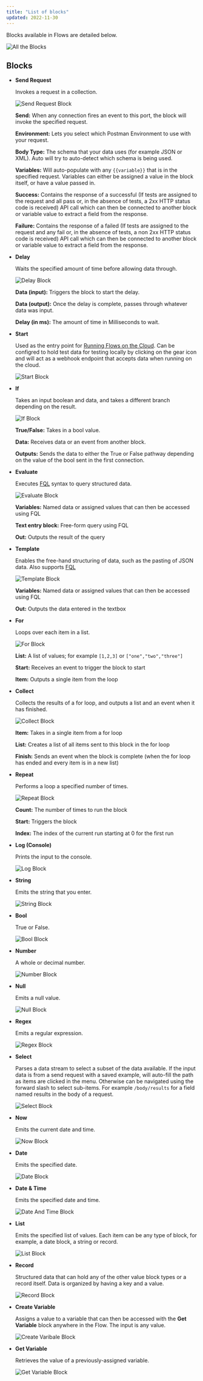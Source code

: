 ```yaml
---
title: "List of blocks"
updated: 2022-11-30
---
```


Blocks available in Flows are detailed below.

![All the Blocks](https://assets.postman.com/postman-labs-docs/all-blocks/combined-all-blocks.png)

<!--TODO: restructure this as headings, add Contents section -->

## Blocks

- **Send Request**

  Invokes a request in a collection.

  ![Send Request Block](https://assets.postman.com/postman-labs-docs/all-blocks/send-request-block.png)

  **Send:** When any connection fires an event to this port, the block will invoke the specified request.

  **Environment:** Lets you select which Postman Environment to use with your request.

  **Body Type:** The schema that your data uses (for example JSON or XML). Auto will try to auto-detect which schema is being used.

  **Variables:** Will auto-populate with any `{{variable}}` that is in the specified request. Variables can either be assigned a value in the block itself, or have a value passed in.

  **Success:** Contains the response of a successful (If tests are assigned to the request and all pass or, in the absence of tests, a 2xx HTTP status code is received) API call which can then be connected to another block or variable value to extract a field from the response.

  **Failure:** Contains the response of a failed (If tests are assigned to the request and any fail or, in the absence of tests, a non 2xx HTTP status code is received) API call which can then be connected to another block or variable value to extract a field from the response.

- **Delay**

  Waits the specified amount of time before allowing data through.

  ![Delay Block](https://assets.postman.com/postman-labs-docs/all-blocks/delay-block.png)

  **Data (input):** Triggers the block to start the delay.

  **Data (output):** Once the delay is complete, passes through whatever data was input.

  **Delay (in ms):** The amount of time in Milliseconds to wait.

- **Start**

  Used as the entry point for [Running Flows on the Cloud](../../running-flows-on-the-cloud/webhooks/). Can be configred to hold test data for testing locally by clicking on the gear icon and will act as a webhook endpoint that accepts data when running on the cloud.

  ![Start Block](https://assets.postman.com/postman-labs-docs/all-blocks/combined-start-block.png)

- **If**

  Takes an input boolean and data, and takes a different branch depending on the result.

  ![If Block](https://assets.postman.com/postman-labs-docs/all-blocks/updated-if-block.png)

  **True/False:** Takes in a bool value.

  **Data:** Receives data or an event from another block.

  **Outputs:** Sends the data to either the True or False pathway depending on the value of the bool sent in the first connection.

- **Evaluate**

  Executes [FQL](/docs/postman-flows/flows-query-language/introduction-to-fql/) syntax to query structured data.

  ![Evaluate Block](https://assets.postman.com/postman-labs-docs/all-blocks/evaluate-block.png)

  **Variables:** Named data or assigned values that can then be accessed using FQL

  **Text entry block:** Free-form query using FQL

  **Out:** Outputs the result of the query

- **Template**

  Enables the free-hand structuring of data, such as the pasting of JSON data. Also supports [FQL](../../flows-query-language/introduction-to-fql/)

  ![Template Block](https://assets.postman.com/postman-labs-docs/all-blocks/template-block.png)

  **Variables:** Named data or assigned values that can then be accessed using FQL

  **Out:** Outputs the data entered in the textbox

- **For**

  Loops over each item in a list.

  ![For Block](https://assets.postman.com/postman-labs-docs/all-blocks/for-block.png)

  **List:** A list of values; for example `[1,2,3]` or `["one","two","three"]`

  **Start:** Receives an event to trigger the block to start

  **Item:** Outputs a single item from the loop

- **Collect**

  Collects the results of a for loop, and outputs a list and an event when it has finished.

  ![Collect Block](https://assets.postman.com/postman-labs-docs/all-blocks/collect-block.png)

  **Item:** Takes in a single item from a for loop

  **List:** Creates a list of all items sent to this block in the for loop

  **Finish:** Sends an event when the block is complete (when the for loop has ended and every item is in a new list)

- **Repeat**

  Performs a loop a specified number of times.

  ![Repeat Block](https://assets.postman.com/postman-labs-docs/all-blocks/repeat-block.png)

  **Count:** The number of times to run the block

  **Start:** Triggers the block

  **Index:** The index of the current run starting at 0 for the first run

- **Log (Console)**

  Prints the input to the console.

  ![Log Block](https://assets.postman.com/postman-labs-docs/all-blocks/log-block.png)

- **String**

  Emits the string that you enter.

  ![String Block](https://assets.postman.com/postman-labs-docs/all-blocks/string-block.png)

- **Bool**

  True or False.

  ![Bool Block](https://assets.postman.com/postman-labs-docs/all-blocks/bool-block.png)

- **Number**

  A whole or decimal number.

  ![Number Block](https://assets.postman.com/postman-labs-docs/all-blocks/number-block.png)

- **Null**

  Emits a null value.

  ![Null Block](https://assets.postman.com/postman-labs-docs/all-blocks/null-block.png)

- **Regex**

  Emits a regular expression.

  ![Regex Block](https://assets.postman.com/postman-labs-docs/all-blocks/regex-block.png)

- **Select**

  Parses a data stream to select a subset of the data available. If the input data is from a send request with a saved example, will auto-fill the path as items are clicked in the menu. Otherwise can be navigated using the forward slash to select sub-items. For example `/body/results` for a field named results in the body of a request.

  ![Select Block](https://assets.postman.com/postman-labs-docs/all-blocks/select-block.png)

- **Now**

  Emits the current date and time.

  ![Now Block](https://assets.postman.com/postman-labs-docs/all-blocks/now-block.png)

- **Date**

  Emits the specified date.

  ![Date Block](https://assets.postman.com/postman-labs-docs/all-blocks/date-block.png)

- **Date & Time**

  Emits the specified date and time.

  ![Date And Time Block](https://assets.postman.com/postman-labs-docs/all-blocks/date-and-time-block.png)

- **List**

  Emits the specified list of values. Each item can be any type of block, for example, a date block, a string or record.

  ![List Block](https://assets.postman.com/postman-labs-docs/all-blocks/list-block.png)

- **Record**

  Structured data that can hold any of the other value block types or a record itself. Data is organized by having a key and a value.

  ![Record Block](https://assets.postman.com/postman-labs-docs/all-blocks/record-block.png)

- **Create Variable**

  Assigns a value to a variable that can then be accessed with the **Get Variable** block anywhere in the Flow. The input is any value.

  ![Create Varibale Block](https://assets.postman.com/postman-labs-docs/all-blocks/create-variable-block.png)

- **Get Variable**

  Retrieves the value of a previously-assigned variable.

  ![Get Variable Block](https://assets.postman.com/postman-labs-docs/all-blocks/get-variable-block.png)

